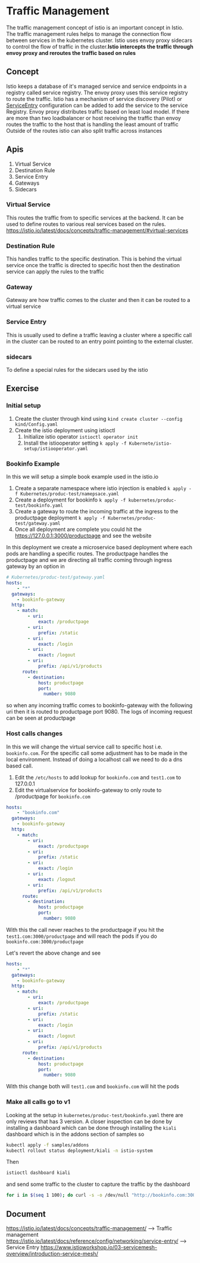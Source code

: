# Traffic Management
The traffic management concept of istio is an important concept in Istio. The traffic management rules helps to manage the connection flow between services in the kubernetes cluster. Istio uses envoy proxy sidecars to control the flow of traffic in the cluster.**Istio intercepts the traffic through envoy proxy and reroutes the traffic based on rules**

## Concept
Istio keeps a database of it's managed service and service endpoints in a registry called service registry. The envoy proxy uses this service registry to route the traffic. Istio has a mechanism of service discovery (Pilot) or [ServiceEntry](https://istio.io/latest/docs/reference/config/networking/service-entry/) configuration can be added to add the service to the service Registry.
Envoy proxy distributes traffic based on least load model. If there are more than two loadbalancer or host receiving the traffic than envoy routes the traffic to the host that is handling the least amount of traffic
Outside of the routes istio can also split traffic across instances 

## Apis
1. Virtual Service
2. Destination Rule
3. Service Entry
4. Gateways
5. Sidecars


### Virtual Service
This routes the traffic from to specific services at the backend. It can be used to define routes to various real services based on the rules. https://istio.io/latest/docs/concepts/traffic-management/#virtual-services

### Destination Rule 
This handles traffic to the specific destination. This is behind the virtual service once the traffic is directed to specific host then the destination service can apply the rules to the traffic

### Gateway
Gateway are how traffic comes to the cluster and then it can be routed to a virtual service

### Service Entry
This is usually used to define a traffic leaving a cluster where a specific call in the cluster can be routed to an entry point pointing to the external cluster.

### sidecars
To define a special rules for the sidecars used by the istio


## Exercise
### Initial setup
1. Create the cluster through kind using `kind create cluster --config kind/Config.yaml`
2. Create the istio deployment using istioctl
    1. Initialize istio operator `istioctl operator init`
    2. Install the istiooperator setting `k apply -f Kubernete/istio-setup/istiooperator.yaml`


### Bookinfo Example
In this we will setup a simple book example used in the istio.io 
1. Create a separate namespace where istio  injection is enabled `k apply -f Kubernetes/produc-test/namepsace.yaml`
2. Create a deployment for bookinfo `k apply -f kubernetes/produc-test/bookinfo.yaml`
3. Create a gateway to route the incoming traffic at the ingress to the productpage deployment `k apply -f Kubernetes/produc-test/gateway.yaml`
4. Once all deployment are complete you could hit the https://127.0.0.1:3000/productpage and see the website

In this deployment we create a microservice based deployment where each pods are handling a specific routes. The productpage handles the productpage and we are directing all traffic coming through ingress gateway by an option in 
```yaml 
# Kubernetes/produc-test/gateway.yaml
hosts:
    - "*"
  gateways:
    - bookinfo-gateway
  http:
    - match:
        - uri:
            exact: /productpage
        - uri:
            prefix: /static
        - uri:
            exact: /login
        - uri:
            exact: /logout
        - uri:
            prefix: /api/v1/products
      route:
        - destination:
            host: productpage
            port:
              number: 9080
```
so when any incoming traffic comes to bookinfo-gateway with the following uri then it is routed to productpage port 9080. The logs of incoming request can be seen at productpage


### Host calls changes
In this we will change the virtual service call to specific host i.e. `bookinfo.com`. For the specific call some adjustment has to be made in the local environment. Instead of doing a localhost call we need to do a dns based call. 
1. Edit the `/etc/hosts` to add lookup for `bookinfo.com` and `test1.com` to 127.0.0.1
2. Edit the virtualservice for bookinfo-gateway to  only route to /productpage for `bookinfo.com` 
```yaml
hosts:
    - "bookinfo.com"
  gateways:
    - bookinfo-gateway
  http:
    - match:
        - uri:
            exact: /productpage
        - uri:
            prefix: /static
        - uri:
            exact: /login
        - uri:
            exact: /logout
        - uri:
            prefix: /api/v1/products
      route:
        - destination:
            host: productpage
            port:
              number: 9080
```
With this the call never reaches to the productpage if you hit the `test1.com:3000/productpage` and will reach the pods if you do `bookinfo.com:3000/productpage`

Let's revert the above change and see 

```yaml
hosts:
    - "*"
  gateways:
    - bookinfo-gateway
  http:
    - match:
        - uri:
            exact: /productpage
        - uri:
            prefix: /static
        - uri:
            exact: /login
        - uri:
            exact: /logout
        - uri:
            prefix: /api/v1/products
      route:
        - destination:
            host: productpage
            port:
              number: 9080
```
With this change both will `test1.com` and `bookinfo.com` will hit the pods


### Make all calls go to v1
Looking at the setup in `kubernetes/produc-test/bookinfo.yaml` there are only reviews that has 3 version. A closer inspection can be done by installing a dashboard which can be done through  installing the `kiali` dashboard which is in the addons section of samples so

```bash
kubectl apply -f samples/addons
kubectl rollout status deployment/kiali -n istio-system
```

Then 
```bash
istioctl dashboard kiali
```
and send some traffic to the cluster to capture the traffic by the dashboard 
```bash
for i in $(seq 1 100); do curl -s -o /dev/null "http://bookinfo.com:3000/productpage"; done
```
## Document
https://istio.io/latest/docs/concepts/traffic-management/ --> Traffic management
https://istio.io/latest/docs/reference/config/networking/service-entry/ --> Service Entry
https://www.istioworkshop.io/03-servicemesh-overview/introduction-service-mesh/


